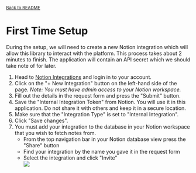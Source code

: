 <small><a href="../README.md">Back to README</a></small>

# First Time Setup

During the setup, we will need to create a new Notion integration which will allow this library to interact with the platform. This process takes about 2 minutes to finish. The application will contain an API secret which we should take note of for later.

1. Head to [Notion Integrations](https://www.notion.so/my-integrations) and login in to your account.
2. Click on the "+ New Integration" button on the left-hand side of the page. *Note: You must have admin access to your Notion workspace.*
3. Fill out the details in the request form and press the "Submit" button.
4. Save the "Internal Integration Token" from Notion. You will use it in this application. Do not share it with others and keep it in a secure location.
5. Make sure that the "Integration Type" is set to "Internal Integration".
6. Click "Save changes".
7. You must add your integration to the database in your Notion workspace that you wish to fetch notes from.
    * From the top navigation bar in your Notion database view press the "Share" button
    * Find your integration by the name you gave it in the request form
    * Select the integration and click "Invite"<br/>
         ![](https://files.readme.io/0a267dd-share-database-with-integration.gif)